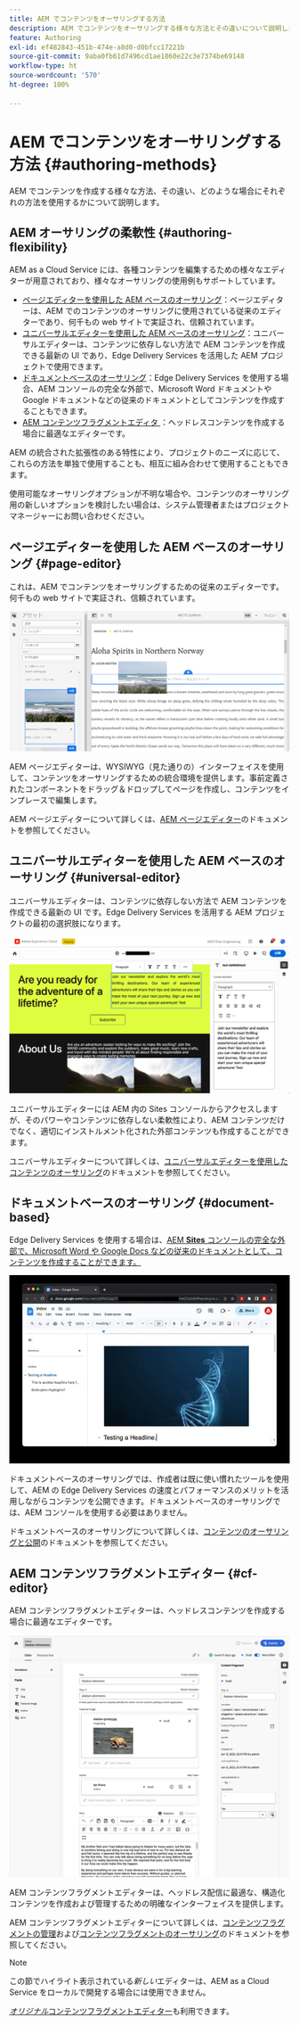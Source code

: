 ```yaml
---
title: AEM でコンテンツをオーサリングする方法
description: AEM でコンテンツをオーサリングする様々な方法とその違いについて説明します。
feature: Authoring
exl-id: ef482843-451b-474e-a8d0-d0bfcc17221b
source-git-commit: 9aba0fb61d7496cd1ae1860e22c3e7374be69148
workflow-type: ht
source-wordcount: '570'
ht-degree: 100%

---
```


# AEM でコンテンツをオーサリングする方法 {#authoring-methods}

AEM でコンテンツを作成する様々な方法、その違い、どのような場合にそれぞれの方法を使用するかについて説明します。

## AEM オーサリングの柔軟性 {#authoring-flexibility}

AEM as a Cloud Service には、各種コンテンツを編集するための様々なエディターが用意されており、様々なオーサリングの使用例もサポートしています。

* [ページエディターを使用した AEM ベースのオーサリング](#page-editor)：ページエディターは、AEM でのコンテンツのオーサリングに使用されている従来のエディターであり、何千もの web サイトで実証され、信頼されています。
* [ユニバーサルエディターを使用した AEM ベースのオーサリング](#universal-editor)：ユニバーサルエディターは、コンテンツに依存しない方法で AEM コンテンツを作成できる最新の UI であり、Edge Delivery Services を活用した AEM プロジェクトで使用できます。
* [ドキュメントベースのオーサリング](#document-based)：Edge Delivery Services を使用する場合、AEM コンソールの完全な外部で、Microsoft Word ドキュメントや Google ドキュメントなどの従来のドキュメントとしてコンテンツを作成することもできます。
* [AEM コンテンツフラグメントエディタ ](#cf-editor)：ヘッドレスコンテンツを作成する場合に最適なエディターです。

AEM の統合された拡張性のある特性により、プロジェクトのニーズに応じて、これらの方法を単独で使用することも、相互に組み合わせて使用することもできます。

使用可能なオーサリングオプションが不明な場合や、コンテンツのオーサリング用の新しいオプションを検討したい場合は、システム管理者またはプロジェクトマネージャーにお問い合わせください。

## ページエディターを使用した AEM ベースのオーサリング {#page-editor}

これは、AEM でコンテンツをオーサリングするための従来のエディターです。何千もの web サイトで実証され、信頼されています。

![AEM ページエディター](assets/authoring-methods-page-editor.png)

AEM ページエディターは、WYSIWYG（見た通りの）インターフェイスを使用して、コンテンツをオーサリングするための統合環境を提供します。事前定義されたコンポーネントをドラッグ＆ドロップしてページを作成し、コンテンツをインプレースで編集します。

AEM ページエディターについて詳しくは、[AEM ページエディター](/help/sites-cloud/authoring/page-editor/introduction.md)のドキュメントを参照してください。

## ユニバーサルエディターを使用した AEM ベースのオーサリング {#universal-editor}

ユニバーサルエディターは、コンテンツに依存しない方法で AEM コンテンツを作成できる最新の UI です。Edge Delivery Services を活用する AEM プロジェクトの最初の選択肢になります。

![ユニバーサルエディター](assets/authoring-methods-ue.png)

ユニバーサルエディターには AEM 内の Sites コンソールからアクセスしますが、そのパワーやコンテンツに依存しない柔軟性により、AEM コンテンツだけでなく、適切にインストルメント化された外部コンテンツも作成することができます。

ユニバーサルエディターについて詳しくは、[ユニバーサルエディターを使用したコンテンツのオーサリング](/help/sites-cloud/authoring/universal-editor/authoring.md)のドキュメントを参照してください。

## ドキュメントベースのオーサリング  {#document-based}

Edge Delivery Services を使用する場合は、[AEM **Sites** コンソールの完全な外部で、Microsoft Word や Google Docs などの従来のドキュメントとして、コンテンツを作成することができます。](/help/sites-cloud/authoring/sites-console/introduction.md)

![ドキュメントベースのコンテンツの編集](assets/authoring-methods-document.jpg)

ドキュメントベースのオーサリングでは、作成者は既に使い慣れたツールを使用して、AEM の Edge Delivery Services の速度とパフォーマンスのメリットを活用しながらコンテンツを公開できます。ドキュメントベースのオーサリングでは、AEM コンソールを使用する必要はありません。

ドキュメントベースのオーサリングについて詳しくは、[コンテンツのオーサリングと公開](/help/edge/docs/authoring.md)のドキュメントを参照してください。

## AEM コンテンツフラグメントエディター {#cf-editor}

AEM コンテンツフラグメントエディターは、ヘッドレスコンテンツを作成する場合に最適なエディターです。

![AEM コンテンツフラグメントエディター](assets/authoring-methods-cf-editor.png)

AEM コンテンツフラグメントエディターは、ヘッドレス配信に最適な、構造化コンテンツを作成および管理するための明確なインターフェイスを提供します。

AEM コンテンツフラグメントエディターについて詳しくは、[コンテンツフラグメントの管理](/help/sites-cloud/administering/content-fragments/managing.md)および[コンテンツフラグメントのオーサリング](/help/sites-cloud/administering/content-fragments/managing.md)のドキュメントを参照してください。

>[!NOTE]
>
>この節でハイライト表示されている&#x200B;*新しい*&#x200B;エディターは、AEM as a Cloud Service をローカルで開発する場合には使用できません。
>
>[*オリジナル*&#x200B;コンテンツフラグメントエディター](/help/assets/content-fragments/content-fragments-variations.md)も利用できます。
